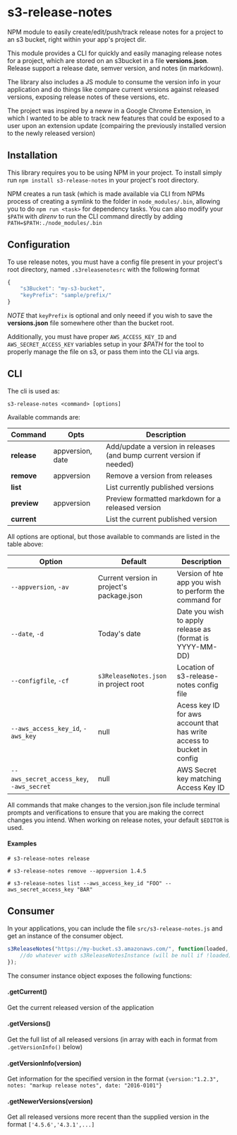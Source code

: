 # s3-release-notes
NPM module to easily create/edit/push/track release notes for a project to an s3 bucket, right within your app's project dir.

This module provides a CLI for quickly and easily managing release notes for a project, which are stored on an s3bucket in a file **versions.json**. Release support a release date, semver version, and notes (in markdown). 

The library also includes a JS module to consume the version info in your application and do things like compare current versions against released versions, exposing release notes of these versions, etc.

The project was inspired by a neww in a Google Chrome Extension, in which I wanted to be able to track new features that could be exposed to a user upon an extension update (compairing the previously installed version to the newly released version)

Installation
-----
This library requires you to be using NPM in your project. To install simply run `npm install s3-release-notes` in your project's root directory. 

NPM creates a run task (which is made available via CLI from NPMs process of creating a symlink to the folder in `node_modules/.bin`, allowing you to do `npm run <task>` for dependency tasks. You can also modify your `$PATH` with _direnv_ to run the CLI command directly by adding `PATH=$PATH:./node_modules/.bin`

Configuration
-----
To use release notes, you must have a config file present in your project's root directory, named `.s3releasenotesrc` with the following format
```javascript
{ 
    "s3Bucket": "my-s3-bucket", 
    "keyPrefix": "sample/prefix/"
}
```
_NOTE_ that `keyPrefix` is optional and only neeed if you wish to save the **versions.json** file somewhere other than the bucket root.

Additionally, you must have proper `AWS_ACCESS_KEY_ID` and `AWS_SECRET_ACCESS_KEY` variables setup in your _$PATH_ for the tool to properly manage the file on s3, or pass them into the CLI via args.

CLI
-----
The cli is used as:
```
s3-release-notes <command> [options]
```
Available commands are:

| Command | Opts | Description |
| ------ | ------ | ------ |
| **release** | appversion, date | Add/update a version in releases (and bump current version if needed) |
| **remove** | appversion | Remove a version from releases|
| **list** | | List currently published versions |
| **preview** | appversion | Preview formatted markdown for a released version |
| **current** | | List the current published version |

All options are optional, but those available to commands are listed in the table above:

| Option | Default | Description |
| ------ | ------ | ------ |
| `--appversion`, `-av` | Current version in project's package.json | Version of hte app you wish to perform the command for |
| `--date`, `-d` | Today's date | Date you wish to apply release as (format is YYYY-MM-DD)|
| `--configfile`, `-cf` | `s3ReleaseNotes.json` in project root | Location of s3-release-notes config file |
| `--aws_access_key_id`, `-aws_key` | null | Acess key ID for aws account that has write access to bucket in config |
| `--aws_secret_access_key`, `-aws_secret` | null | AWS Secret key matching Access Key ID |

All commands that make changes to the version.json file include terminal prompts and verifications to ensure that you are making the correct changes you intend. When working on release notes, your default `$EDITOR` is used.

#### Examples
```
# s3-release-notes release
```
```
# s3-release-notes remove --appversion 1.4.5
```
```
# s3-release-notes list --aws_access_key_id "FOO" --aws_secret_access_key "BAR"
```

Consumer
-----
In your applications, you can include the file `src/s3-release-notes.js` and get an instance of the consumer object.
```javascript
s3ReleaseNotes("https://my-bucket.s3.amazonaws.com/", function(loaded, s3ReleaesNotesInstance){
	//do whatever with s3ReleaseNotesInstance (will be null if !loaded)
});
``` 
The consumer instance object exposes the following functions:

#### .getCurrent()
Get the current released version of the application

#### .getVersions()
Get the full list of all released versions (in array with each in format from `.getVersionInfo()` below)

#### .getVersionInfo(version)
Get information for the specified version in the format `{version:"1.2.3", notes: "markup release notes", date: "2016-0101"}`

#### .getNewerVersions(version)
Get all released versions more recent than the supplied version in the format `['4.5.6','4.3.1',...]`